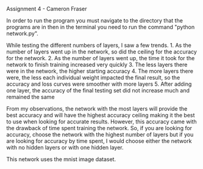 Assignment 4 - Cameron Fraser

In order to run the program you must navigate to the directory that the programs are in then in the terminal you need to run the command "python network.py".

While testing the different numbers of layers, I saw a few trends. 
    1. As the number of layers went up in the network, so did the ceiling for the accuracy for the network. 
    2. As the number of layers went up, the time it took for the network to finish training increased very quickly
    3. The less layers there were in the network, the higher starting accuracy
    4. The more layers there were, the less each individual weight impacted the final result, so the accuracy and loss curves were smoother with more layers
    5. After adding one layer, the accuracy of the final testing set did not increase much and remained the same

From my observations, the network with the most layers will provide the best accuracy and will have the highest accuracy ceiling making it the best to use when looking for accurate results. However, this accuracy came with the drawback of time spent training the network. So, if you are looking for accuracy, choose the network with the highest number of layers but if you are looking for accuracy by time spent, I would choose either the network with no hidden layers or with one hidden layer.

This network uses the mnist image dataset.